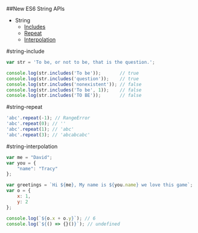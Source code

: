 ##New ES6 String APIs

* String
  * [Includes](#string-include)
  * [Repeat](#string-repeat)
  * [Interpolation](#string-interpolation)

#string-include
```javascript
var str = 'To be, or not to be, that is the question.';

console.log(str.includes('To be'));       // true
console.log(str.includes('question'));    // true
console.log(str.includes('nonexistent')); // false
console.log(str.includes('To be', 1));    // false
console.log(str.includes('TO BE'));       // false
```

#string-repeat
```javascript
'abc'.repeat(-1); // RangeError
'abc'.repeat(0); // ''
'abc'.repeat(1); // 'abc'
'abc'.repeat(3); // 'abcabcabc'
```

#string-interpolation
```javascript
var me = "David";
var you = {
    "name": "Tracy"
};

var greetings = `Hi ${me}, My name is ${you.name} we love this game`;
var o = {
    x: 1,
    y: 2
};

console.log(`${o.x + o.y}`); // 6
console.log(`${() => {}()}`); // undefined
```